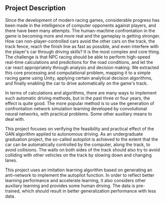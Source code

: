 ## Project Description
Since the development of modern racing games, considerable progress has been made in the intelligence of computer opponents against players, and there have been many attempts. The human-machine confrontation in the game is becoming more and more real and the gameplay is getting stronger. How can non-player-controlled cars avoid the other cars on the track, the track fence, reach the finish line as fast as possible, and even interfere with the player's car through driving skills? It is the most complex and core thing. The challenge is that NPC racing should be able to perform high-speed real-time calculations and predictions for the road conditions, and let the car react appropriately through analysis and decision making. We extracted this core processing and computational problem, mapping it to a simple racing game using Unity, applying certain analytical decision algorithms, and finally enabling the car to drive automatically on the game's track.


In terms of calculations and algorithms, there are many ways to implement such automatic driving methods, but in the past three or four years, the effect is quite good. The more popular method is to use the generation of confrontation network simulation learning developed by convolutional neural networks, with practical problems. Some other auxiliary means to deal with.


This project focuses on verifying the feasibility and practical effect of the GAN algorithm applied to autonomous driving. As an undergraduate graduation project, the so-called autopilot is achieved to the extent that the car can be automatically controlled by the computer, along the track, to avoid collisions. The walls on both sides of the track should also try to avoid colliding with other vehicles on the track by slowing down and changing lanes.


This project uses an imitation learning algorithm based on generating an anti-network to implement the autopilot function. In order to reflect better learning performance and accelerate learning, it also considers other auxiliary learning and provides some human driving. The data is pre-trained, which should result in better generalization performance with less data.
